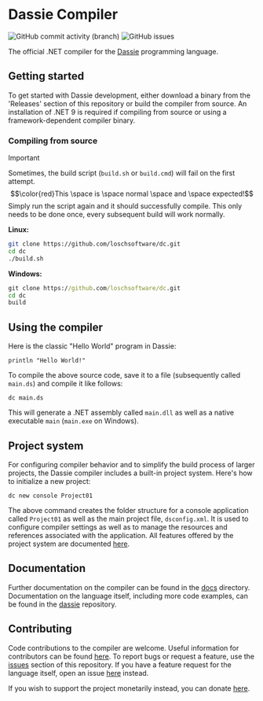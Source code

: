 # Dassie Compiler
<img alt="GitHub commit activity (branch)" src="https://img.shields.io/github/commit-activity/m/loschsoftware/dc"> <img alt="GitHub issues" src="https://img.shields.io/github/issues/loschsoftware/dc">

The official .NET compiler for the [Dassie](https://github.com/loschsoftware/dassie) programming language.

## Getting started
To get started with Dassie development, either download a binary from the 'Releases' section of this repository or build the compiler from source. An installation of .NET 9 is required if compiling from source or using a framework-dependent compiler binary.

### Compiling from source
> [!IMPORTANT]
> Sometimes, the build script (``build.sh`` or ``build.cmd``) will fail on the first attempt. $$\color{red}This \space is \space normal \space and \space expected!$$ Simply run the script again and it should successfully compile. This only needs to be done once, every subsequent build will work normally.

**Linux:**
````bash
git clone https://github.com/loschsoftware/dc.git
cd dc
./build.sh
````
**Windows:**
````cmd
git clone https://github.com/loschsoftware/dc.git
cd dc
build
````

## Using the compiler
Here is the classic "Hello World" program in Dassie:
````dassie
println "Hello World!"
````
To compile the above source code, save it to a file (subsequently called ``main.ds``) and compile it like follows:
````
dc main.ds
````
This will generate a .NET assembly called ``main.dll`` as well as a native executable ``main`` (``main.exe`` on Windows).

## Project system
For configuring compiler behavior and to simplify the build process of larger projects, the Dassie compiler includes a built-in project system. Here's how to initialize a new project:
````
dc new console Project01
````
The above command creates the folder structure for a console application called ``Project01`` as well as the main project file, ``dsconfig.xml``. It is used to configure compiler settings as well as to manage the resources and references associated with the application. All features offered by the project system are documented [here](https://github.com/loschsoftware/dc/blob/main/docs/Projects.md).

## Documentation
Further documentation on the compiler can be found in the [docs](./docs) directory. Documentation on the language itself, including more code examples, can be found in the [dassie](https://github.com/loschsoftware/dassie) repository.

## Contributing
Code contributions to the compiler are welcome. Useful information for contributors can be found [here](./docs/Contributing). To report bugs or request a feature, use the [issues](https://github.com/loschsoftware/dc/issues) section of this repository. If you have a feature request for the language itself, open an issue [here](https://github.com/loschsoftware/dassie/issues) instead.

If you wish to support the project monetarily instead, you can donate [here](https://www.paypal.com/donate/?hosted_button_id=R6XM6EX8WU9RN).
